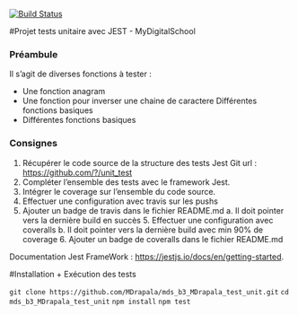 [![Build Status](https://travis-ci.com/travis-ci/travis-web.svg?branch=master)](https://travis-ci.com/travis-ci/travis-web)

#Projet tests unitaire avec JEST - MyDigitalSchool

### Préambule
Il s’agit de diverses fonctions à tester :
  - Une fonction anagram
  - Une fonction pour inverser une chaine de caractere Différentes fonctions basiques
  - Différentes fonctions basiques

### Consignes
1. Récupérer le code source de la structure des tests Jest Git url : https://github.com/?/unit_test
2. Compléter l’ensemble des tests avec le framework Jest.
3. Intégrer le coverage sur l’ensemble du code source.
4. Effectuer une configuration avec travis sur les pushs
5. Ajouter un badge de travis dans le fichier README.md
  a. Il doit pointer vers la dernière build en succès 5. Effectuer une configuration avec coveralls
  b. Il doit pointer vers la dernière build avec min 90% de coverage 6. Ajouter un badge de coveralls dans le fichier README.md
  
Documentation Jest FrameWork : https://jestjs.io/docs/en/getting-started.

#Installation + Exécution des tests

```git clone https://github.com/MDrapala/mds_b3_MDrapala_test_unit.git```
```cd mds_b3_MDrapala_test_unit```
```npm install```
```npm test```
